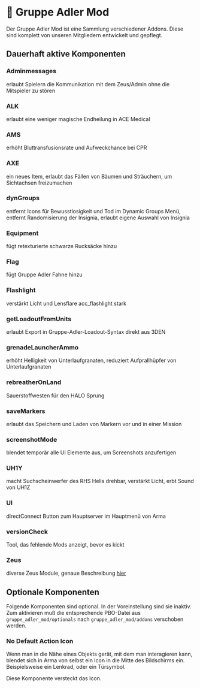 # 🧩 Gruppe Adler Mod
Der Gruppe Adler Mod ist eine Sammlung verschiedener Addons. Diese sind komplett von unseren Mitgliedern entwickelt und gepflegt.


## Dauerhaft aktive Komponenten

### Adminmessages
erlaubt Spielern die Kommunikation mit dem Zeus/Admin ohne die Mitspieler zu stören

### ALK
erlaubt eine weniger magische Endheilung in ACE Medical

### AMS
erhöht Bluttransfusionsrate und Aufweckchance bei CPR

### AXE
ein neues Item, erlaubt das Fällen von Bäumen und Sträuchern, um Sichtachsen freizumachen

### dynGroups
entfernt Icons für Bewusstlosigkeit und Tod im Dynamic Groups Menü, entfernt Randomisierung der Insignia, erlaubt eigene Auswahl von Insignia

### Equipment
fügt retexturierte schwarze Rucksäcke hinzu

### Flag
fügt Gruppe Adler Fahne hinzu

### Flashlight
verstärkt Licht und Lensflare acc_flashlight stark

### getLoadoutFromUnits
erlaubt Export in Gruppe-Adler-Loadout-Syntax direkt aus 3DEN

### grenadeLauncherAmmo
erhöht Helligkeit von Unterlaufgranaten, reduziert Aufprallhüpfer von Unterlaufgranaten

### rebreatherOnLand
Sauerstoffwesten für den HALO Sprung

### saveMarkers
erlaubt das Speichern und Laden von Markern vor und in einer Mission

### screenshotMode
blendet temporär alle UI Elemente aus, um Screenshots anzufertigen

### UH1Y
macht Suchscheinwerfer des RHS Helis drehbar, verstärkt Licht, erbt Sound von UH1Z

### UI
directConnect Button zum Hauptserver im Hauptmenü von Arma

### versionCheck
Tool, das fehlende Mods anzeigt, bevor es kickt

### Zeus
diverse Zeus Module, genaue Beschreibung [hier](https://github.com/gruppe-adler/gruppe_adler_mod/tree/master/addons/zeus)

## Optionale Komponenten
Folgende Komponenten sind optional. In der Voreinstellung sind sie inaktiv. Zum aktivieren muß die entsprechende PBO-Datei aus `gruppe_adler_mod/optionals` nach `gruppe_adler_mod/addons` verschoben werden.


### No Default Action Icon
Wenn man in die Nähe eines Objekts gerät, mit dem man interagieren kann, blendet sich in Arma von selbst ein Icon in die Mitte des Bildschirms ein. Beispielsweise ein Lenkrad, oder ein Türsymbol.

Diese Komponente versteckt das Icon.
